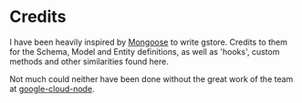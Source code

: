 # Credits

I have been heavily inspired by [Mongoose](https://github.com/Automattic/mongoose) to write gstore. Credits to them for the Schema, Model and Entity
definitions, as well as 'hooks', custom methods and other similarities found here.

Not much could neither have been done without the great work of the team at [google-cloud-node](https://github.com/GoogleCloudPlatform/gcloud-node).
